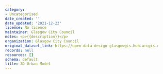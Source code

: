 ```yaml
---
category:
- Uncategorised
date_created: ''
date_updated: '2021-12-23'
license: No licence
maintainer: Glasgow City Council
notes: <p>{{description}}</p>
organization: Glasgow City Council
original_dataset_link: https://open-data-design-glasgowgis.hub.arcgis.com/pages/3d-urban-model
records: null
resources: []
schema: default
title: 3D Urban Model
---
```

